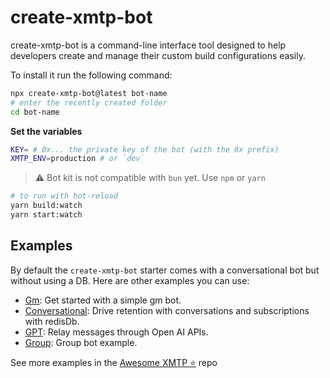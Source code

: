 # create-xmtp-bot

create-xmtp-bot is a command-line interface tool designed to help developers create and manage their custom build configurations easily.

To install it run the following command:

```bash
npx create-xmtp-bot@latest bot-name
# enter the recently created folder
cd bot-name
```

**Set the variables**

```bash
KEY= # 0x... the private key of the bot (with the 0x prefix)
XMTP_ENV=production # or `dev`
```

> ⚠️ Bot kit is not compatible with `bun` yet. Use `npm` or `yarn`

```bash
# to run with hot-reload
yarn build:watch
yarn start:watch
```

## Examples

By default the `create-xmtp-bot` starter comes with a conversational bot but without using a DB. Here are other examples you can use:

- [Gm](./examples/gm): Get started with a simple gm bot.
- [Conversational](./examples/conversational): Drive retention with conversations and subscriptions with redisDb.
- [GPT](./examples/gpt): Relay messages through Open AI APIs.
- [Group](./examples/group): Group bot example.

See more examples in the [Awesome XMTP ⭐️](https://github.com/xmtp/awesome-xmtp) repo
